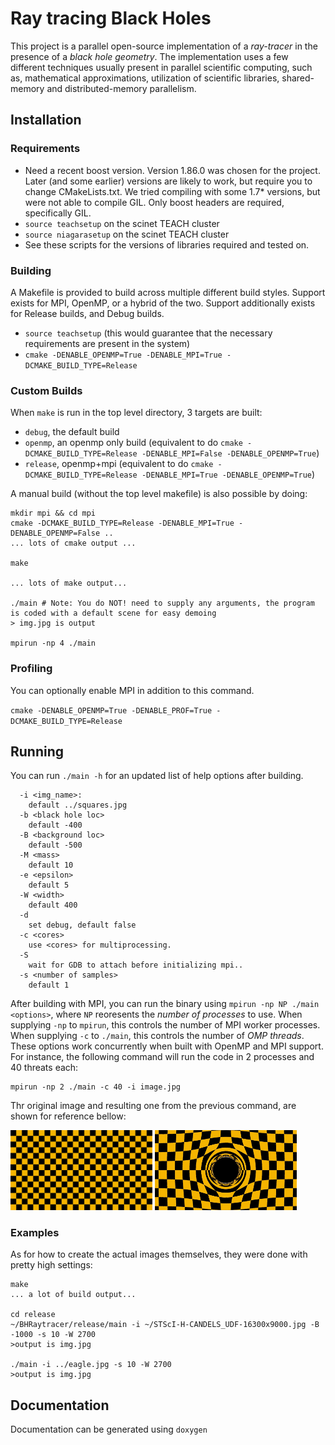 # Ray tracing Black Holes

This project is a parallel open-source implementation of a *ray-tracer* in the presence of a *black hole geometry*.
The implementation uses a few different techniques usually present in parallel scientific computing,
such as, mathematical approximations, utilization of scientific libraries, shared-memory and distributed-memory parallelism.


## Installation
### Requirements
* Need a recent boost version. Version 1.86.0 was chosen for the project. Later (and some earlier) versions are likely to work, but require you to change CMakeLists.txt. We tried compiling with some 1.7* versions, but were not able to compile GIL. Only boost headers are required, specifically GIL.
* `source teachsetup` on the scinet TEACH cluster
* `source niagarasetup` on the scinet TEACH cluster
* See these scripts for the versions of libraries required and tested on.

### Building
A Makefile is provided to build across multiple different build styles. Support exists for MPI, OpenMP, or a hybrid of the two. Support additionally exists for Release builds, and Debug builds.

* `source teachsetup`  (this would guarantee that the necessary requirements are present in the system)
* `cmake -DENABLE_OPENMP=True -DENABLE_MPI=True -DCMAKE_BUILD_TYPE=Release`


### Custom Builds
When `make` is run in the top level directory, 3 targets are built:

  - `debug`, the default build
  - `openmp`, an openmp only build (equivalent to do `cmake -DCMAKE_BUILD_TYPE=Release -DENABLE_MPI=False -DENABLE_OPENMP=True`)
  - `release`, openmp+mpi (equivalent to do `cmake -DCMAKE_BUILD_TYPE=Release -DENABLE_MPI=True -DENABLE_OPENMP=True`)


A manual build (without the top level makefile) is also possible by doing:

```
mkdir mpi && cd mpi
cmake -DCMAKE_BUILD_TYPE=Release -DENABLE_MPI=True -DENABLE_OPENMP=False ..
... lots of cmake output ...

make

... lots of make output...

./main # Note: You do NOT! need to supply any arguments, the program is coded with a default scene for easy demoing
> img.jpg is output

mpirun -np 4 ./main
```



### Profiling

You can optionally enable MPI in addition to this command.

`cmake -DENABLE_OPENMP=True -DENABLE_PROF=True -DCMAKE_BUILD_TYPE=Release`


## Running

You can run `./main -h` for an updated list of help options after building.

```
  -i <img_name>:
    default ../squares.jpg
  -b <black hole loc>
    default -400
  -B <background loc>
    default -500
  -M <mass>
    default 10
  -e <epsilon>
    default 5
  -W <width>
    default 400
  -d
    set debug, default false
  -c <cores>
    use <cores> for multiprocessing.
  -S
    wait for GDB to attach before initializing mpi..
  -s <number of samples>
    default 1
```

After building with MPI, you can run the binary using `mpirun -np NP ./main <options>`, where `NP` reoresents the *number of processes* to use.
When supplying `-np` to `mpirun`, this controls the number of MPI worker processes. When supplying `-c` to `./main`, this controls the number of *OMP threads*.
These options work concurrently when built with OpenMP and MPI support.
For instance, the following command will run the code in 2 processes and 40 threats each:
```
mpirun -np 2 ./main -c 40 -i image.jpg
```

Thr original image and resulting one from the previous command, are shown for reference bellow:

<img src="squares.jpg"
     alt="original test image"
     style="width: 45%;" />
<img src="squares_raytraced.jpg"
     alt="raytraced test image"
     style="width: 45%;" />

### Examples

As for how to create the actual images themselves, they were done with pretty high settings:

```
make
... a lot of build output...

cd release
~/BHRaytracer/release/main -i ~/STScI-H-CANDELS_UDF-16300x9000.jpg -B -1000 -s 10 -W 2700
>output is img.jpg

./main -i ../eagle.jpg -s 10 -W 2700
>output is img.jpg
```


## Documentation

Documentation can be generated using `doxygen`
